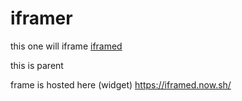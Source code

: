 # iframer
this one will iframe [iframed](https://github.com/jkovzels/iframed)

this is parent


frame is hosted here (widget)
https://iframed.now.sh/

